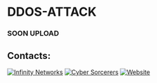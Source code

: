 # DDOS-ATTACK


### SOON UPLOAD



## Contacts:
[![Infinity Networks](https://img.shields.io/badge/-Telegram-blue)](https://t.me/Infinity_Networkss)
[![Cyber Sorcerers](https://img.shields.io/badge/-Telegram-blue)](https://t.me/cybersorcerers)
[![Website](https://img.shields.io/website)](https://drsinaway.com)
